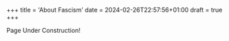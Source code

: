 +++
title = 'About Fascism'
date = 2024-02-26T22:57:56+01:00
draft = true
+++


Page Under Construction!